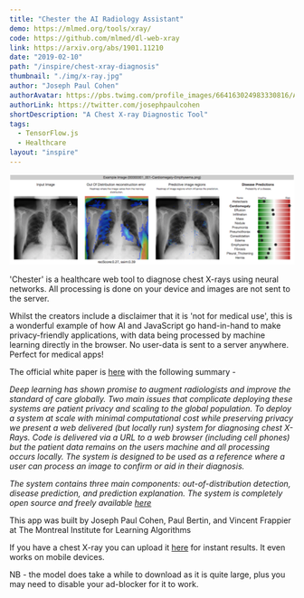 ```yaml
---
title: "Chester the AI Radiology Assistant"
demo: https://mlmed.org/tools/xray/
code: https://github.com/mlmed/dl-web-xray
link: https://arxiv.org/abs/1901.11210
date: "2019-02-10"
path: "/inspire/chest-xray-diagnosis"
thumbnail: "./img/x-ray.jpg"
author: "Joseph Paul Cohen"
authorAvatar: https://pbs.twimg.com/profile_images/664163024983330816/AX5wMLcm_400x400.jpg
authorLink: https://twitter.com/josephpaulcohen
shortDescription: "A Chest X-ray Diagnostic Tool"
tags:
  - TensorFlow.js
  - Healthcare
layout: "inspire"
---
```


![X-Ray Image2](./img/interface3.jpg)

'Chester' is a healthcare web tool to diagnose chest X-rays using neural networks.
All processing is done on your device and images are not sent to the server.

Whilst the creators include a disclaimer that it is 'not for medical use', this is a
wonderful example of how AI and JavaScript go hand-in-hand to make privacy-friendly applications,
with data being processed by machine learning directly in the browser. No user-data
is sent to a server anywhere. Perfect for medical apps!

The official white paper is [here](https://arxiv.org/abs/1901.11210) with the following summary -

_Deep learning has shown promise to augment radiologists and improve the
standard of care globally. Two main issues that complicate deploying these
systems are patient privacy and scaling to the global population.
To deploy a system at scale with minimal computational cost while preserving
privacy we present a web delivered (but locally run) system for diagnosing chest X-Rays.
Code is delivered via a URL to a web browser (including cell phones) but
the patient data remains on the users machine and all processing occurs locally.
The system is designed to be used as a reference where a user can process
an image to confirm or aid in their diagnosis._

_The system contains three main components: out-of-distribution detection,
disease prediction, and prediction explanation.
The system is completely open source and freely available [here](https://github.com/mlmed/dl-web-xray)_

This app was built by Joseph Paul Cohen, Paul Bertin, and Vincent Frappier
at The Montreal Institute for Learning Algorithms

If you have a chest X-ray you can upload it [here](https://poloclub.github.io/ganlab/)
for instant results. It even works on mobile devices.

NB - the model does take a while to download as it is quite large,
plus you may need to disable your ad-blocker for it to work.